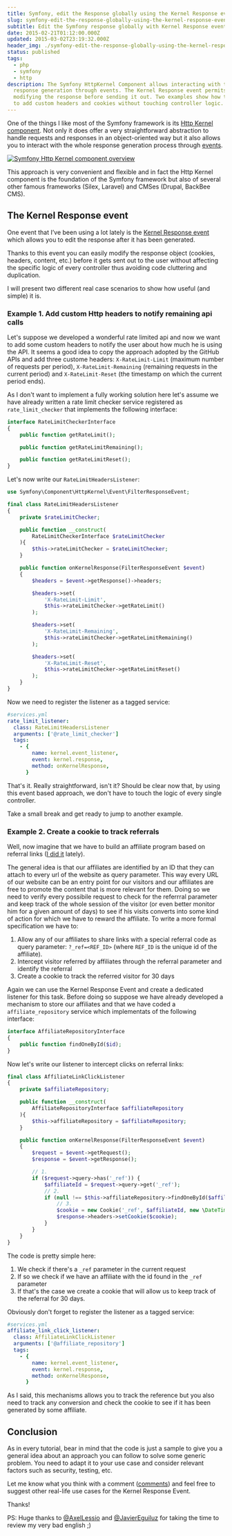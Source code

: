 ```yaml
---
title: Symfony, edit the Response globally using the Kernel Response event
slug: symfony-edit-the-response-globally-using-the-kernel-response-event
subtitle: Edit the Symfony response globally with Kernel Response event
date: 2015-02-21T01:12:00.000Z
updated: 2015-03-02T23:19:32.000Z
header_img: ./symfony-edit-the-response-globally-using-the-kernel-response-event.jpg
status: published
tags:
  - php
  - symfony
  - http
description: The Symfony HttpKernel Component allows interacting with the
  response generation through events. The Kernel Response event permits
  modifying the response before sending it out. Two examples show how to use it
  to add custom headers and cookies without touching controller logic.
---
```


One of the things I like most of the Symfony framework is its [Http Kernel component](https://packagist.org/packages/symfony/http-kernel). Not only it does offer a very straightforward abstraction to handle requests and responses in an object-oriented way but it also allows you to interact with the whole response generation process through [events](http://symfony.com/doc/current/components/http_kernel/introduction.html#creating-an-event-listener).

[![Symfony Http Kernel component overview](./symfony-http-kernel-component-overview-scheme.png)](http://symfony.com/doc/current/components/http_kernel/introduction.html)

This approach is very convenient and flexible and in fact the Http Kernel component is the foundation of the Symfony framework but also of several other famous frameworks (Silex, Laravel) and CMSes (Drupal, BackBee CMS).

## The Kernel Response event

One event that I’ve been using a lot lately is the [Kernel Response event](http://api.symfony.com/master/Symfony/Component/HttpKernel/Event/FilterResponseEvent.html) which allows you to edit the response after it has been generated.

Thanks to this event you can easily modify the response object (cookies, headers, content, etc.) before it gets sent out to the user without affecting the specific logic of every controller thus avoiding code cluttering and duplication.

I will present two different real case scenarios to show how useful (and simple) it is.

### Example 1. Add custom Http headers to notify remaining api calls

Let's suppose we developed a wonderful rate limited api and now we want to add some custom headers to notify the user about how much he is using the API.
It seems a good idea to copy the approach adopted by the GitHub APIs and add three custome headers: `X-RateLimit-Limit` (maximum number of requests per period), `X-RateLimit-Remaining` (remaining requests in the current period) and `X-RateLimit-Reset` (the timestamp on which the current period ends).

As I don't want to implement a fully working solution here let's assume we have already written a rate limit checker service registered as `rate_limit_checker` that implements the following interface:

```php
interface RateLimitCheckerInterface
{
	public function getRateLimit();

	public function getRateLimitRemaining();

    public function getRateLimitReset();
}
```

Let's now write our `RateLimitHeadersListener`:

```php
use Symfony\Component\HttpKernel\Event\FilterResponseEvent;

final class RateLimitHeadersListener
{
	private $rateLimitChecker;

	public function __construct(
    	RateLimitCheckerInterface $rateLimitChecker
    ){
    	$this->rateLimitChecker = $rateLimitChecker;
    }

    public function onKernelResponse(FilterResponseEvent $event)
    {
        $headers = $event->getResponse()->headers;

        $headers->set(
        	'X-RateLimit-Limit',
            $this->rateLimitChecker->getRateLimit()
        );

        $headers->set(
        	'X-RateLimit-Remaining',
            $this->rateLimitChecker->getRateLimitRemaining()
        );

        $headers->set(
        	'X-RateLimit-Reset',
            $this->rateLimitChecker->getRateLimitReset()
        );
    }
}
```

Now we need to register the listener as a tagged service:

```yaml
#services.yml
rate_limit_listener:
  class: RateLimitHeadersListener
  arguments: ['@rate_limit_checker']
  tags:
    - {
        name: kernel.event_listener,
        event: kernel.response,
        method: onKernelResponse,
      }
```

That's it. Really straightforward, isn't it?
Should be clear now that, by using this event based approach, we don't have to touch the logic of every single controller.

Take a small break and get ready to jump to another example.

### Example 2. Create a cookie to track referrals

Well, now imagine that we have to build an affiliate program based on referral links ([I did it](https://sbaam.com/affiliates?_r=9oj) lately).

The general idea is that our affiliates are identified by an ID that they can attach to every url of the website as query parameter. This way every URL of our website can be an entry point for our visitors and our affiliates are free to promote the content that is more relevant for them.
Doing so we need to verify every possibile request to check for the referrral parameter and keep track of the whole session of the visitor (or even better monitor him for a given amount of days) to see if his visits converts into some kind of action for which we have to reward the affiliate.
To write a more formal specification we have to:

1. Allow any of our affiliates to share links with a special referral code as query parameter: `?_ref=<REF_ID>` (where `REF_ID` is the unique id of the affiliate).
2. Intercept visitor referred by affiliates through the referral parameter and identify the referral
3. Create a cookie to track the referred visitor for 30 days

Again we can use the Kernel Response Event and create a dedicated listener for this task. Before doing so suppose we have already developed a mechanism to store our affiliates and that we have coded a `affiliate_repository` service which implementats of the following interface:

```php
interface AffiliateRepositoryInterface
{
	public function findOneById($id);
}
```

Now let's write our listener to intercept clicks on referral links:

```php
final class AffiliateLinkClickListener
{
	private $affiliateRepository;

    public function __construct(
    	AffiliateRepositoryInterface $affiliateRepository
    ){
    	$this->affiliateRepository = $affiliateRepository;
    }

    public function onKernelResponse(FilterResponseEvent $event)
    {
    	$request = $event->getRequest();
        $response = $event->getResponse();

        // 1.
        if ($request->query->has('_ref')) {
        	$affiliateId = $request->query->get('_ref');
            // 2.
            if (null !== $this->affiliateRepository->findOneById($affiliateId)) {
            	// 3.
                $cookie = new Cookie('_ref', $affiliateId, new \DateTime('+30 days'));
                $response->headers->setCookie($cookie);
            }
        }
    }
}
```

The code is pretty simple here:

1. We check if there's a `_ref` parameter in the current request
2. If so we check if we have an affiliate with the id found in the `_ref` parameter
3. If that's the case we create a cookie that will allow us to keep track of the referral for 30 days.

Obviously don't forget to register the listener as a tagged service:

```yaml
#services.yml
affiliate_link_click_listener:
  class: AffiliateLinkClickListener
  arguments: ['@affiliate_repository']
  tags:
    - {
        name: kernel.event_listener,
        event: kernel.response,
        method: onKernelResponse,
      }
```

As I said, this mechanisms allows you to track the reference but you also need to track any conversion and check the cookie to see if it has been generated by some affiliate.

## Conclusion

As in every tutorial, bear in mind that the code is just a sample to give you a general idea about an approach you can follow to solve some generic problem. You need to adapt it to your use case and consider relevant factors such as security, testing, etc.

Let me know what you think with a comment ([comments](#disqus_thread)) and feel free to suggest other real-life use cases for the Kernel Response Event.

Thanks!

PS: Huge thanks to [@AxelLessio](http://twitter.com/AxelLessio) and [@JavierEguiluz](http://twitter.com/javiereguiluz) for taking the time to review my very bad english ;)
